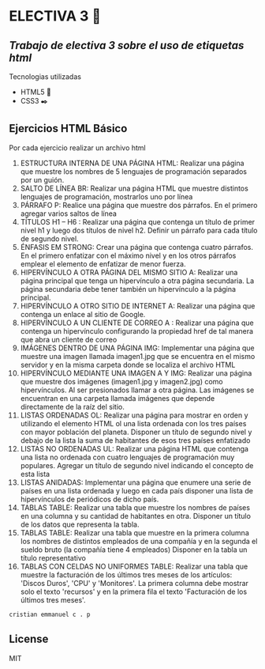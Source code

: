 # ELECTIVA 3 📗
## _Trabajo de electiva 3 sobre el uso de etiquetas html_

 Tecnologias utilizadas  
 
-  HTML5 📏
-  CSS3 ✒️

## Ejercicios HTML Básico

Por cada ejercicio realizar un archivo html
1. ESTRUCTURA INTERNA DE UNA PÁGINA HTML: Realizar una página que muestre los nombres de 5 lenguajes de programación separados por un guión.
2. SALTO DE LÍNEA BR: Realizar una página HTML que muestre distintos lenguajes de
programación, mostrarlos uno por línea
3. PÁRRAFO P: Realice una página que muestre dos párrafos. En el primero agregar varios saltos de línea
4. TÍTULOS H1 – H6 : Realizar una página que contenga un título de primer nivel h1 y luego dos títulos de nivel h2. Definir un párrafo para cada título de segundo nivel.
5. ÉNFASIS EM STRONG: Crear una página que contenga cuatro párrafos. En el primero enfatizar con el máximo nivel y en los otros párrafos emplear el elemento de enfatizar de menor fuerza.
6. HIPERVÍNCULO A OTRA PÁGINA DEL MISMO SITIO A: Realizar una página principal que tenga un hipervínculo a otra página secundaria. La página secundaria debe tener también un hipervínculo a la página principal.
7. HIPERVÍNCULO A OTRO SITIO DE INTERNET A: Realizar una página que contenga un enlace al sitio de Google.
8. HIPERVÍNCULO A UN CLIENTE DE CORREO A : Realizar una página que contenga un
hipervínculo configurando la propiedad href de tal manera que abra un cliente de correo
9. IMÁGENES DENTRO DE UNA PÁGINA IMG: Implementar una página que muestre una
imagen llamada imagen1.jpg que se encuentra en el mismo servidor y en la misma carpeta donde se localiza el archivo HTML
10. HIPERVÍNCULO MEDIANTE UNA IMAGEN A Y IMG: Realizar una página que muestre dos imágenes (imagen1.jpg y imagen2.jpg) como hipervínculos. Al ser presionados llamar a otra página. Las imágenes se encuentran en una carpeta llamada imágenes que depende directamente de la raíz del sitio.
11. LISTAS ORDENADAS OL: Realizar una página para mostrar en orden y utilizando el elemento HTML ol una lista ordenada con los tres países con mayor población del planeta. Disponer un título de segundo nivel y debajo de la lista la suma de habitantes de esos tres países enfatizado
12.  LISTAS NO ORDENADAS UL: Realizar una página HTML que contenga una lista no ordenada con cuatro lenguajes de programación muy populares. Agregar un título de segundo nivel indicando el concepto de esta lista
13. LISTAS ANIDADAS: Implementar una página que enumere una serie de países en una lista ordenada y luego en cada país disponer una lista de hipervínculos de periódicos de dicho país.
14. TABLAS TABLE: Realizar una tabla que muestre los nombres de países en una columna y su cantidad de habitantes en otra. Disponer un título de los datos que representa la tabla.
15. TABLAS TABLE: Realizar una tabla que muestre en la primera columna los nombres de distintos empleados de una compañía y en la segunda el sueldo bruto (la compañía tiene 4 empleados) Disponer en la tabla un título representativo
16. TABLAS CON CELDAS NO UNIFORMES TABLE: Realizar una tabla que muestre la facturación de los últimos tres meses de los artículos: 'Discos Duros', 'CPU' y 'Monitores'. La primera columna debe mostrar solo el texto 'recursos' y en la primera fila el texto 'Facturación de los últimos tres meses'.

```sh
cristian emmanuel c . p
```

## License

MIT


